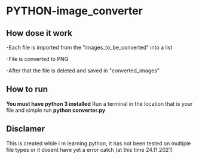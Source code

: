 # PYTHON-image_converter


## How dose it work

-Each file is imported from the "images_to_be_converted" into a list

-File is converted to PNG

-After that the file is deleted and saved in "converted_images"


## How to run

**You must have python 3 installed**
Run a terminal in the location that is your file and simple run **python converter.py**





## Disclamer
This is created while i m learning python, it has not been tested on multiple file types or it dosent have yet a error catch (at this time 24.11.2021)
